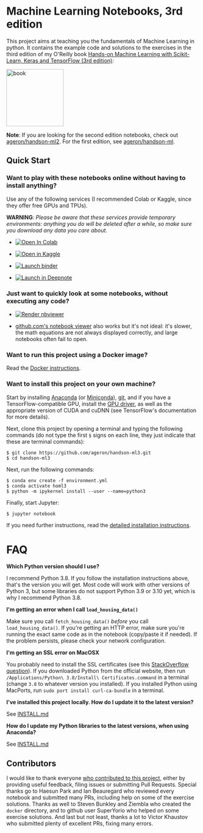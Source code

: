 Machine Learning Notebooks, 3rd edition
=================================

This project aims at teaching you the fundamentals of Machine Learning in
python. It contains the example code and solutions to the exercises in the third edition of my O'Reilly book [Hands-on Machine Learning with Scikit-Learn, Keras and TensorFlow (3rd edition)](https://homl.info/er3): 

<a href="https://homl.info/er3"><img src="https://learning.oreilly.com/library/cover/9781098125967/300w/" title="book" width="150" border="0" /></a>

**Note**: If you are looking for the second edition notebooks, check out [ageron/handson-ml2](https://github.com/ageron/handson-ml2). For the first edition, see [ageron/handson-ml](https://github.com/ageron/handson-ml).

## Quick Start

### Want to play with these notebooks online without having to install anything?
Use any of the following services (I recommended Colab or Kaggle, since they offer free GPUs and TPUs).

**WARNING**: _Please be aware that these services provide temporary environments: anything you do will be deleted after a while, so make sure you download any data you care about._

* <a href="https://colab.research.google.com/github/ageron/handson-ml3/blob/main/" target="_parent"><img src="https://colab.research.google.com/assets/colab-badge.svg" alt="Open In Colab"/></a>

* <a href="https://homl.info/kaggle/"><img src="https://kaggle.com/static/images/open-in-kaggle.svg" alt="Open in Kaggle" /></a>

* <a href="https://mybinder.org/v2/gh/ageron/handson-ml3/HEAD?filepath=%2Findex.ipynb"><img src="https://mybinder.org/badge_logo.svg" alt="Launch binder" /></a>

* <a href="https://homl.info/deepnote/"><img src="https://deepnote.com/buttons/launch-in-deepnote-small.svg" alt="Launch in Deepnote" /></a>

### Just want to quickly look at some notebooks, without executing any code?

* <a href="https://nbviewer.jupyter.org/github/ageron/handson-ml3/blob/main/index.ipynb"><img src="https://raw.githubusercontent.com/jupyter/design/master/logos/Badges/nbviewer_badge.svg" alt="Render nbviewer" /></a>

* [github.com's notebook viewer](https://github.com/ageron/handson-ml3/blob/main/index.ipynb) also works but it's not ideal: it's slower, the math equations are not always displayed correctly, and large notebooks often fail to open.

### Want to run this project using a Docker image?
Read the [Docker instructions](https://github.com/ageron/handson-ml3/tree/main/docker).

### Want to install this project on your own machine?

Start by installing [Anaconda](https://www.anaconda.com/products/distribution) (or [Miniconda](https://docs.conda.io/en/latest/miniconda.html)), [git](https://git-scm.com/downloads), and if you have a TensorFlow-compatible GPU, install the [GPU driver](https://www.nvidia.com/Download/index.aspx), as well as the appropriate version of CUDA and cuDNN (see TensorFlow's documentation for more details).

Next, clone this project by opening a terminal and typing the following commands (do not type the first `$` signs on each line, they just indicate that these are terminal commands):

    $ git clone https://github.com/ageron/handson-ml3.git
    $ cd handson-ml3

Next, run the following commands:

    $ conda env create -f environment.yml
    $ conda activate homl3
    $ python -m ipykernel install --user --name=python3

Finally, start Jupyter:

    $ jupyter notebook

If you need further instructions, read the [detailed installation instructions](INSTALL.md).

# FAQ

**Which Python version should I use?**

I recommend Python 3.8. If you follow the installation instructions above, that's the version you will get. Most code will work with other versions of Python 3, but some libraries do not support Python 3.9 or 3.10 yet, which is why I recommend Python 3.8.

**I'm getting an error when I call `load_housing_data()`**

Make sure you call `fetch_housing_data()` *before* you call `load_housing_data()`. If you're getting an HTTP error, make sure you're running the exact same code as in the notebook (copy/paste it if needed). If the problem persists, please check your network configuration.

**I'm getting an SSL error on MacOSX**

You probably need to install the SSL certificates (see this [StackOverflow question](https://stackoverflow.com/questions/27835619/urllib-and-ssl-certificate-verify-failed-error)). If you downloaded Python from the official website, then run `/Applications/Python\ 3.8/Install\ Certificates.command` in a terminal (change `3.8` to whatever version you installed). If you installed Python using MacPorts, run `sudo port install curl-ca-bundle` in a terminal.

**I've installed this project locally. How do I update it to the latest version?**

See [INSTALL.md](INSTALL.md)

**How do I update my Python libraries to the latest versions, when using Anaconda?**

See [INSTALL.md](INSTALL.md)

## Contributors
I would like to thank everyone [who contributed to this project](https://github.com/ageron/handson-ml3/graphs/contributors), either by providing useful feedback, filing issues or submitting Pull Requests. Special thanks go to Haesun Park and Ian Beauregard who reviewed every notebook and submitted many PRs, including help on some of the exercise solutions. Thanks as well to Steven Bunkley and Ziembla who created the `docker` directory, and to github user SuperYorio who helped on some exercise solutions. And last but not least, thanks a lot to Victor Khaustov who submitted plenty of excellent PRs, fixing many errors.
